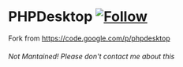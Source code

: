 PHPDesktop [![Follow](https://img.shields.io/twitter/follow/MyClaraOswin.svg)](http://twitter.com/intent/user?screen_name=MyClaraOswin)
===

Fork from https://code.google.com/p/phpdesktop

###### Not Mantained! Please don't contact me about this

